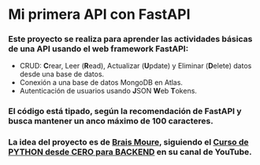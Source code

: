 # Mi primera API con FastAPI

### Este proyecto se realiza para aprender las actividades básicas de una API usando el web framework FastAPI:
- CRUD: **C**rear, Leer (**R**ead), Actualizar (**U**pdate) y Eliminar (**D**elete) datos desde una base de datos.
- Conexión a una base de datos MongoDB en Atlas.
- Autenticación de usuarios usando **J**SON **W**eb **T**okens.

### El código está tipado, según la recomendación de FastAPI y busca mantener un anco máximo de 100 caracteres.

### La idea del proyecto es de [Brais Moure](https://github.com/mouredev), siguiendo el [Curso de PYTHON desde CERO para BACKEND](https://www.youtube.com/watch?v=_y9qQZXE24A) en su canal de YouTube.
